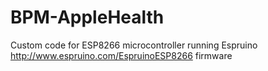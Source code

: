 # BPM-AppleHealth
Custom code for ESP8266 microcontroller running Espruino http://www.espruino.com/EspruinoESP8266 firmware
